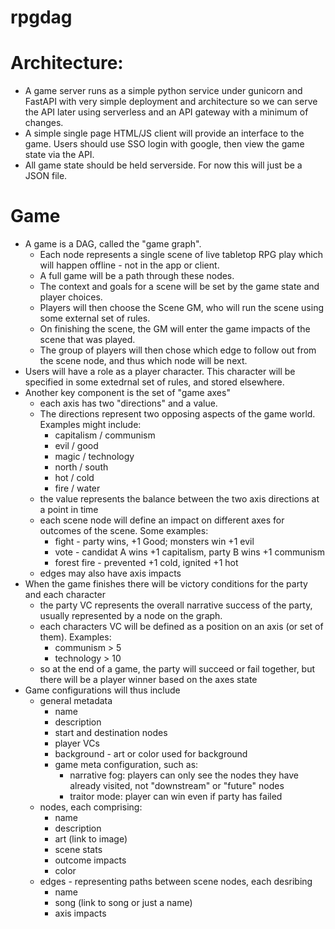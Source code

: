 # rpgdag

# Architecture: 
* A game server runs as a simple python service under gunicorn and FastAPI with very simple deployment and architecture so we can serve the API later using serverless and an API gateway with a minimum of changes.
* A simple single page HTML/JS client will provide an interface to the game. Users should use SSO login with google, then view the game state via the API.
* All game state should be held serverside. For now this will just be a JSON file.

# Game
* A game is a DAG, called the "game graph".
  * Each node represents a single scene of live tabletop RPG play which will happen offline - not in the app or client.
  * A full game will be a path through these nodes.
  * The context and goals for a scene will be set by the game state and player choices.
  * Players will then choose the Scene GM, who will run the scene using some external set of rules.
  * On finishing the scene, the GM will enter the game impacts of the scene that was played.
  * The group of players will then chose which edge to follow out from the scene node, and thus which node will be next.
* Users will have a role as a player character. This character will be specified in some extedrnal set of rules, and stored elsewhere.
* Another key component is the set of "game axes"
  * each axis has two "directions" and a value.
  * The directions represent two opposing aspects of the game world. Examples might include:
    * capitalism / communism
    * evil / good
    * magic / technology
    * north / south
    * hot / cold
    * fire / water
  * the value represents the balance between the two axis directions at a point in time
  * each scene node will define an impact on different axes for outcomes of the scene. Some examples:
    *  fight - party wins, +1 Good; monsters win +1 evil
    *  vote - candidat A wins +1 capitalism, party B wins +1 communism
    *  forest fire - prevented +1 cold, ignited +1 hot
  *  edges may also have axis impacts
* When the game finishes there will be victory conditions for the party and each character
  * the party VC represents the overall narrative success of the party, usually represented by a node on the graph.
  * each characters VC will be defined as a position on an axis (or set of them). Examples:
    * communism > 5
    * technology > 10
  * so at the end of a game, the party will succeed or fail together, but there will be a player winner based on the axes state
* Game configurations will thus include
  * general metadata
    * name
    * description
    * start and destination nodes
    * player VCs
    * background - art or color used for background
    * game meta configuration, such as:
      * narrative fog: players can only see the nodes they have already visited, not "downstream" or "future" nodes
      * traitor mode: player can win even if party has failed
  * nodes, each comprising:
    * name
    * description
    * art (link to image)
    * scene stats
    * outcome impacts
    * color
  * edges - representing paths between scene nodes, each desribing
    * name
    * song (link to song or just a name)
    * axis impacts
  

